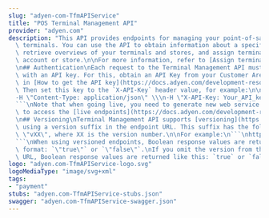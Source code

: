 ```yaml
---
slug: "adyen-com-TfmAPIService"
title: "POS Terminal Management API"
provider: "adyen.com"
description: "This API provides endpoints for managing your point-of-sale (POS) payment\
  \ terminals. You can use the API to obtain information about a specific terminal,\
  \ retrieve overviews of your terminals and stores, and assign terminals to a merchant\
  \ account or store.\n\nFor more information, refer to [Assign terminals](https://docs.adyen.com/point-of-sale/automating-terminal-management/assign-terminals-api).\n\
  \n## Authentication\nEach request to the Terminal Management API must be signed\
  \ with an API key. For this, obtain an API Key from your Customer Area, as described\
  \ in [How to get the API key](https://docs.adyen.com/development-resources/api-credentials#generate-api-key).\
  \ Then set this key to the `X-API-Key` header value, for example:\n\n```\ncurl\n\
  -H \"Content-Type: application/json\" \\\n-H \"X-API-Key: Your_API_key\" \\\n...\n\
  ```\nNote that when going live, you need to generate new web service user credentials\
  \ to access the [live endpoints](https://docs.adyen.com/development-resources/live-endpoints).\n\
  \n## Versioning\nTerminal Management API supports [versioning](https://docs.adyen.com/development-resources/versioning)\
  \ using a version suffix in the endpoint URL. This suffix has the following format:\
  \ \"vXX\", where XX is the version number.\n\nFor example:\n```\nhttps://postfmapi-test.adyen.com/postfmapi/terminal/v1/getTerminalsUnderAccount\n\
  ```\nWhen using versioned endpoints, Boolean response values are returned in string\
  \ format: `\"true\"` or `\"false\"`.\nIf you omit the version from the endpoint\
  \ URL, Boolean response values are returned like this: `true` or `false`."
logo: "adyen.com-TfmAPIService-logo.svg"
logoMediaType: "image/svg+xml"
tags:
- "payment"
stubs: "adyen.com-TfmAPIService-stubs.json"
swagger: "adyen.com-TfmAPIService-swagger.json"
---
```

